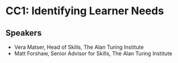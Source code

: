 # CC1: Identifying Learner Needs

## Speakers
- Vera Matser, Head of Skills, The Alan Turing Institute
- Matt Forshaw, Senior Advisor for Skills, The Alan Turing Institute
